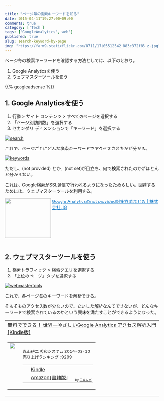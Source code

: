 ```yaml
---

title: "ページ毎の検索キーワードを知る"
date: 2015-04-11T19:27:00+09:00
comments: true
category: ['Tech']
tags: ['GoogleAnalytics','web']
published: true
slug: search-keyword-by-page
img: "https://farm9.staticflickr.com/8711/17105512542_883c372f86_z.jpg"
---
```


ページ毎の検索キーワードを確認する方法としては、以下のとおり。

1. Google Analyticsを使う
2. ウェブマスターツールを使う


{{% googleadsense %}}


## 1. Google Analyticsを使う

1. 行動 > サイト コンテンツ > すべてのページを選択する
2. 「ページ別訪問数」を選択する
3. セカンダリ ディメンションで「キーワード」を選択する
 
<p><a href="https://www.flickr.com/photos/35571855@N06/17105512542" title="searchby meganii, on Flickr"><img class="img-responsive" src="https://farm9.staticflickr.com/8711/17105512542_883c372f86_z.jpg" alt="search"></a></p>

これで、ページごとにどんな検索キーワードでアクセスされたかが分かる。

<p><a href="https://www.flickr.com/photos/35571855@N06/16920831729" title="keywordsby meganii, on Flickr"><img class="img-responsive" src="https://farm8.staticflickr.com/7672/16920831729_243df0c5e1_z.jpg" alt="keywords"></a></p>


ただし、(not provided)	とか、(not set)が目立ち、何で検索されたのかがほとんど分からない。

これは、Google検索がSSL通信で行われるようになったためらしい。回避するためには、ウェブマスターツールを利用する。

<a href="http://liginc.co.jp/web/seo/83063" target="_blank"><img class="alignleft" align="left" border="0" src="http://capture.heartrails.com/150x130/shadow?http://liginc.co.jp/web/seo/83063" alt="" width="150" height="130" /></a><a style="color:#0070C5;" href="http://liginc.co.jp/web/seo/83063" target="_blank">Google Analyticsのnot provided対策方法まとめ | 株式会社LIG</a><a href="http://b.hatena.ne.jp/entry/http://liginc.co.jp/web/seo/83063" target="_blank"><img border="0" src="http://b.hatena.ne.jp/entry/image/http://liginc.co.jp/web/seo/83063" alt="" /></a><br style="clear:both;" /><br>


## 2. ウェブマスターツールを使う

1. 検索トラフィック > 検索クエリを選択する
2. 「上位のページ」タブを選択する

<p><a href="https://www.flickr.com/photos/35571855@N06/17081530706" title="webmastertoolsby meganii, on Flickr"><img class="img-responsive" src="https://farm9.staticflickr.com/8812/17081530706_7df9826f39_z.jpg" alt="webmastertools"></a></p>

これで、各ページ毎のキーワードを解析できる。


そもそものアクセス数が少ないので、たいした解析なんてできないが、どんなキーワードで検索されているのかという興味を満たすことができるようになった。


<table  border="0" cellpadding="5" style="border:none"><tr><td style="border:none;text-align:left"><a href="http://www.amazon.co.jp/exec/obidos/asin/B00IF0J7SI/meganii-22/" rel="nofollow" target="_top">無料でできる！ 世界一やさしいGoogle Analytics アクセス解析入門[Kindle版]</a></td></tr><tr><td style="border:none"><table  border="0" cellpadding="0" style="border:none"><tr><td valign="top" style="border:none"><a href="http://www.amazon.co.jp/exec/obidos/asin/B00IF0J7SI/meganii-22/" rel="nofollow" target="_top"><img src="https://images-na.ssl-images-amazon.com/images/I/51IHXENENEL._SL160_.jpg" border="0" style="margin-right:10px" /></a></td><td valign="top" style="border:none;text-align:left"><font size="-1"><br />丸山耕二 秀和システム 2014-02-13<br />            売り上げランキング : 9299<br /><table style="border:none"><tr><td style="border:none;text-align:left;"><div class="shoplinkkindle" style="margin-right:5px;background: url('http://img.yomereba.com/tam_y.gif') 0 0 no-repeat;padding: 2px 0 2px 18px;white-space: nowrap;"><a href="http://www.amazon.co.jp/exec/obidos/ASIN/B00IF0J7SI/meganii-22/" rel="nofollow" target="_blank">Kindle</a></div><div class="shoplinkamazon" style="margin-right:5px;background: url('http://img.yomereba.com/tam_y.gif') 0 0 no-repeat;padding: 2px 0 2px 18px;white-space: nowrap;"><a href="http://www.amazon.co.jp/exec/obidos/ASIN/4798038415/meganii-22/" rel="nofollow" target="_blank">Amazon[書籍版]</a></div>                                                                                          				  				  				  				</td><td style="vertical-align:bottom;padding-left:10px;font-size:x-small;border:none">by <a href="http://yomereba.com" rel="nofollow" target="_blank">ヨメレバ</a></td></tr></table></font></td></tr></table></td></tr></table>




